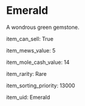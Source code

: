 # Emerald

A wondrous green gemstone.

item_can_sell: True

item_mews_value: 5

item_mole_cash_value: 14

item_rarity: Rare

item_sorting_priority: 13000

item_uid: Emerald